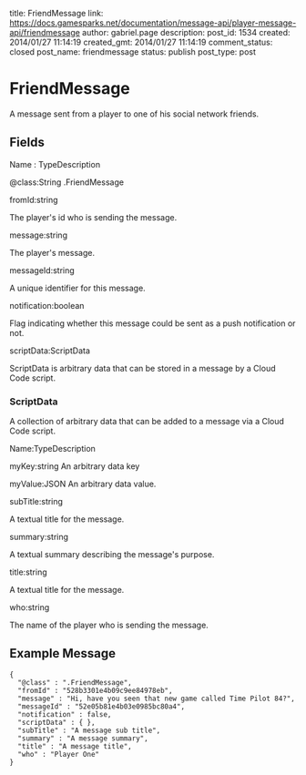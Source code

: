 title: FriendMessage
link: https://docs.gamesparks.net/documentation/message-api/player-message-api/friendmessage
author: gabriel.page
description: 
post_id: 1534
created: 2014/01/27 11:14:19
created_gmt: 2014/01/27 11:14:19
comment_status: closed
post_name: friendmessage
status: publish
post_type: post

<!--A message sent from a player to one of his social network friends. -->

# FriendMessage

A message sent from a player to one of his social network friends.

## Fields

Name : TypeDescription

@class:String
.FriendMessage

fromId:string

The player's id who is sending the message.

message:string

The player's message.

messageId:string

A unique identifier for this message.

notification:boolean

Flag indicating whether this message could be sent as a push notification or not.

scriptData:ScriptData

ScriptData is arbitrary data that can be stored in a message by a Cloud Code script.

### ScriptData

A collection of arbitrary data that can be added to a message via a Cloud Code script.

Name:TypeDescription

myKey:string
An arbitrary data key

myValue:JSON
An arbitrary data value.

subTitle:string

A textual title for the message.

summary:string

A textual summary describing the message's purpose.

title:string

A textual title for the message.

who:string

The name of the player who is sending the message.

  


## Example Message
    
    
    {
      "@class" : ".FriendMessage",
      "fromId" : "528b3301e4b09c9ee84978eb",
      "message" : "Hi, have you seen that new game called Time Pilot 84?",
      "messageId" : "52e05b81e4b03e0985bc80a4",
      "notification" : false,
      "scriptData" : { },
      "subTitle" : "A message sub title",
      "summary" : "A message summary",
      "title" : "A message title",
      "who" : "Player One"
    }
